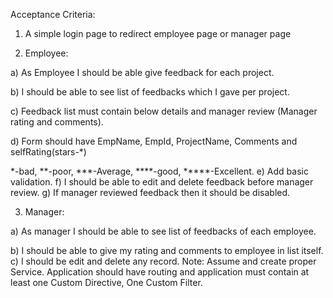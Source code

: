 Acceptance Criteria:

1) A simple login page to redirect employee page or manager page

2) Employee:

a) As Employee I should be able give feedback for each project.

b) I should be able to see list of feedbacks which I gave per project.

c) Feedback list must contain below details and manager review (Manager rating and comments).

d) Form should have EmpName, EmpId, ProjectName, Comments and selfRating(stars-*)

*-bad, **-poor, ***-Average, ****-good, *****-Excellent. e) Add basic validation.
f) I should be able to edit and delete feedback before manager review. g) If manager reviewed feedback then it should be disabled.


3) Manager:

a) As manager I should be able to see list of feedbacks of each employee.

b) I should be able to give my rating and comments to employee in list itself. c) I should be edit and delete any record.
Note: Assume and create proper Service. Application should have routing and application must contain at least one Custom Directive, One Custom Filter. 

